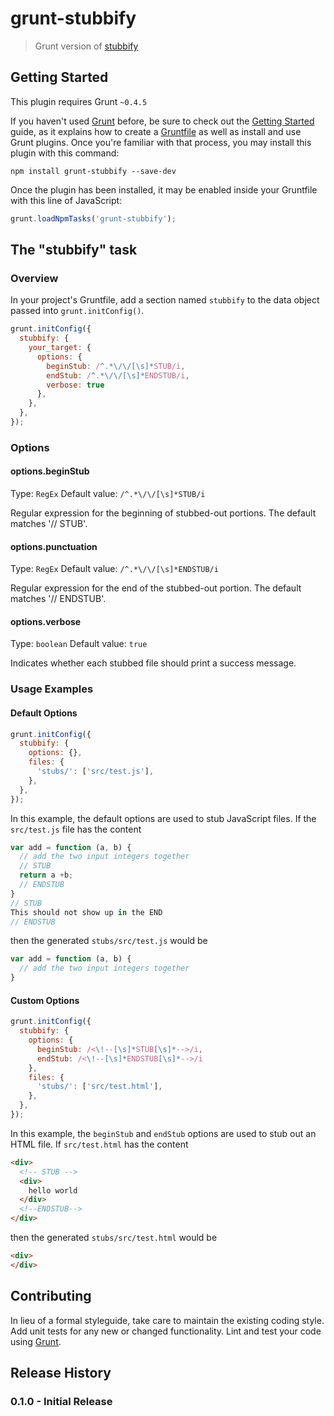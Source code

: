 # grunt-stubbify

> Grunt version of [stubbify](https://github.com/isibner/stubbify)

## Getting Started
This plugin requires Grunt `~0.4.5`

If you haven't used [Grunt](http://gruntjs.com/) before, be sure to check out the [Getting Started](http://gruntjs.com/getting-started) guide, as it explains how to create a [Gruntfile](http://gruntjs.com/sample-gruntfile) as well as install and use Grunt plugins. Once you're familiar with that process, you may install this plugin with this command:

```shell
npm install grunt-stubbify --save-dev
```

Once the plugin has been installed, it may be enabled inside your Gruntfile with this line of JavaScript:

```js
grunt.loadNpmTasks('grunt-stubbify');
```

## The "stubbify" task

### Overview
In your project's Gruntfile, add a section named `stubbify` to the data object passed into `grunt.initConfig()`.

```js
grunt.initConfig({
  stubbify: {
    your_target: {
      options: {
        beginStub: /^.*\/\/[\s]*STUB/i,
        endStub: /^.*\/\/[\s]*ENDSTUB/i, 
        verbose: true
      },
    },
  },
});
```

### Options

#### options.beginStub
Type: `RegEx`
Default value: `/^.*\/\/[\s]*STUB/i`

Regular expression for the beginning of stubbed-out portions. The default matches '// STUB'.

#### options.punctuation
Type: `RegEx`
Default value: `/^.*\/\/[\s]*ENDSTUB/i`

Regular expression for the end of the stubbed-out portion. The default  matches '// ENDSTUB'.

#### options.verbose
Type: `boolean`
Default value: `true`

Indicates whether each stubbed file should print a success message.

### Usage Examples

#### Default Options
```js
grunt.initConfig({
  stubbify: {
    options: {},
    files: {
      'stubs/': ['src/test.js'],
    },
  },
});
```

In this example, the default options are used to stub JavaScript files. If the `src/test.js` file has the content 
```js
var add = function (a, b) {
  // add the two input integers together
  // STUB
  return a +b;
  // ENDSTUB
}
// STUB
This should not show up in the END
// ENDSTUB

```
then the generated `stubs/src/test.js` would be
```js
var add = function (a, b) {
  // add the two input integers together
}

```

#### Custom Options
```js
grunt.initConfig({
  stubbify: {
    options: {
      beginStub: /<\!--[\s]*STUB[\s]*-->/i,
      endStub: /<\!--[\s]*ENDSTUB[\s]*-->/i
    },
    files: {
      'stubs/': ['src/test.html'],
    },
  },
});
```
In this example, the `beginStub` and `endStub` options are used to stub out an HTML file. If `src/test.html` has the content
```html
<div>
  <!-- STUB -->
  <div>
    hello world
  </div>
  <!--ENDSTUB-->
</div>

```
then the generated `stubs/src/test.html` would be
```html
<div>
</div>

```


## Contributing
In lieu of a formal styleguide, take care to maintain the existing coding style. Add unit tests for any new or changed functionality. Lint and test your code using [Grunt](http://gruntjs.com/).

## Release History
### 0.1.0 - Initial Release
